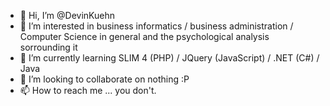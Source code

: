 - 👋 Hi, I’m @DevinKuehn
- 👀 I’m interested in business informatics / business administration / Computer Science in general and the psychological analysis sorrounding it  
- 🌱 I’m currently learning SLIM 4 (PHP) / JQuery (JavaScript) / .NET (C#) / Java
- 💞️ I’m looking to collaborate on nothing :P
- 📫 How to reach me ... you don't.

<!---
DevinKuehn/DevinKuehn is a ✨ special ✨ repository because its `README.md` (this file) appears on your GitHub profile.
You can click the Preview link to take a look at your changes.
--->
